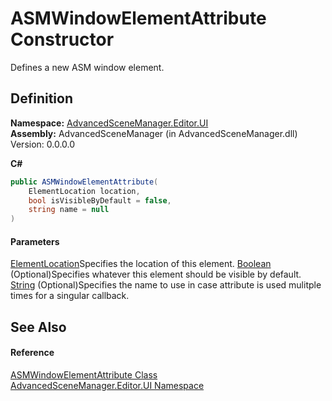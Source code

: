# ASMWindowElementAttribute Constructor

Defines a new ASM window element.

## Definition

**Namespace:** [AdvancedSceneManager.Editor.UI](N_AdvancedSceneManager_Editor_UI.md)\
**Assembly:** AdvancedSceneManager (in AdvancedSceneManager.dll) Version: 0.0.0.0

**C#**

```c#
public ASMWindowElementAttribute(
	ElementLocation location,
	bool isVisibleByDefault = false,
	string name = null
)
```

#### Parameters

&#x20; [ElementLocation](T_AdvancedSceneManager_Editor_UI_ElementLocation.md)Specifies the location of this element.  [Boolean](https://learn.microsoft.com/dotnet/api/system.boolean)  (Optional)Specifies whatever this element should be visible by default.  [String](https://learn.microsoft.com/dotnet/api/system.string)  (Optional)Specifies the name to use in case attribute is used mulitple times for a singular callback.

## See Also

#### Reference

[ASMWindowElementAttribute Class](T_AdvancedSceneManager_Editor_UI_ASMWindowElementAttribute.md)\
[AdvancedSceneManager.Editor.UI Namespace](N_AdvancedSceneManager_Editor_UI.md)
